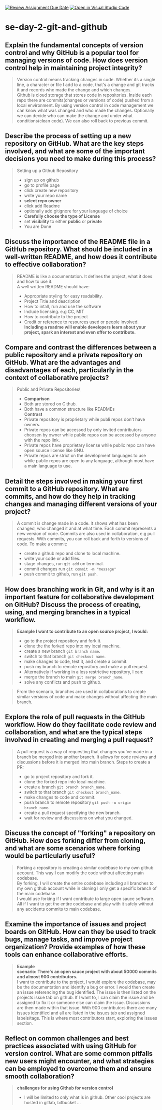 [![Review Assignment Due Date](https://classroom.github.com/assets/deadline-readme-button-22041afd0340ce965d47ae6ef1cefeee28c7c493a6346c4f15d667ab976d596c.svg)](https://classroom.github.com/a/8wgCKhpZ)
[![Open in Visual Studio Code](https://classroom.github.com/assets/open-in-vscode-2e0aaae1b6195c2367325f4f02e2d04e9abb55f0b24a779b69b11b9e10269abc.svg)](https://classroom.github.com/online_ide?assignment_repo_id=16977485&assignment_repo_type=AssignmentRepo)
# se-day-2-git-and-github
## Explain the fundamental concepts of version control and why GitHub is a popular tool for managing versions of code. How does version control help in maintaining project integrity?
> Version control means tracking changes in code. Whether its a single line, a character or file I add to a code, that's a change and git tracks it and records who made the change and which changes.\
> Github is cloud storage that stores code in repositories. Inside each repo there are commits(changes or versions of code) pushed from a local environment.
> By using version control in code management we can know what was changed and who made the changes. Optionally we can decide who can make the change and under what conditions(clean code). We can also roll back to previous commit.

## Describe the process of setting up a new repository on GitHub. What are the key steps involved, and what are some of the important decisions you need to make during this process?
> Setting up a Github Repository
> - sign up on github
> - go to profile page
> - click create new repository
> - write your repo name
> - **select repo owner**
> - click add Readme 
> - optionally add gitignore for your language of choice
> - **Carefully choose the type of License**
> - set **visibility** to either **public** or **private**
> - You are Done

## Discuss the importance of the README file in a GitHub repository. What should be included in a well-written README, and how does it contribute to effective collaboration?
> README is like a documentation. It defines the project, what it does and how to use it.\
> A well written README should have:
> - Appropriate styling for easy readability.
> - Project Title and description
> - How to intall, run and use the software
> - Include licensing. e.g CC, MIT
> - How to contribute to the project
> - Credit or reference to resources used or people involved.\
> **Including a readme will enable developers learn about your project, spark an interest and even offer to contribute.**

## Compare and contrast the differences between a public repository and a private repository on GitHub. What are the advantages and disadvantages of each, particularly in the context of collaborative projects?
> Public and Private Repositories\
> - **Comparison**
> - Both are stored on Github.
> - Both have a common structure like READMEs\
> **Contrast**
> - Private repository is proprietary while publi repos don't have owners.
> - Private repos can be accessed by only invited contributors choosen by owner while public repos can be accessed by anyone with the repo link.
> - Private repos have proprietary license while public repo can have open source license like GNU.
> - Private repos are strict on the development languages to use while public repos are open to any language, although most have a main language to use.

## Detail the steps involved in making your first commit to a GitHub repository. What are commits, and how do they help in tracking changes and managing different versions of your project?
> A commit is change made in a code. It shows what has been changed, who changed it and at what time. Each commit represents a new version of code.
> Commits are also used in collaboration, e.g pull requests. With commits, you can roll back and forth to versions of code.
> To make a commit:
> - create a github repo and clone to local machine.
> - write your code or add files.
> - stage changes, run `git add` on terminal.
> - commit changes run `git commit -m "message"`
> - push commit to github, run `git push`.

## How does branching work in Git, and why is it an important feature for collaborative development on GitHub? Discuss the process of creating, using, and merging branches in a typical workflow.
> **Example**
> **I want to contribute to an open source project, I would:**
> - go to the project repository and fork it.
> - clone the the forked repo into my local machine.
> - create a new branch `git branch name`.
> - switch to that branch `git checkout name`.
> - make changes to code, test it, and create a commit.
> - push my branch to remote repository and make a pull request.
> - Alternatively if working in a less restrictive repository, I can:
> - merge the branch to main `git merge branch_name`.
> - solve any conflicts and push to github.

> From the scenario, branches are used in collaborations to create similar versions of code and make changes  without affecting the main branch.
>
## Explore the role of pull requests in the GitHub workflow. How do they facilitate code review and collaboration, and what are the typical steps involved in creating and merging a pull request?
> A pull request is a way of requesting that changes you've made in a branch be merged into another branch. It allows for code reviews and discussions before it is merged into main branch.
> Steps to create a PR:
> - go to project repository and fork it.
> - clone the forked repo into local machine.
> - create a branch `git branch branch_name`.
> - switch to that branch `git checkout branch_name`.
> - make changes to code and commit.
> - push branch to remote repository `git push -u origin branch_name`.
> - create a pull request specifying the new branch.
> - wait for review and discussions on what you changed.
>
## Discuss the concept of "forking" a repository on GitHub. How does forking differ from cloning, and what are some scenarios where forking would be particularly useful?
> Forking a repository is creating a similar codebase to my own github account. This way I can modify the code without affecting main codebase.\
> By forking, I will create the entire codebase including all branches to my own github account while in cloning I only get a specific branch of the main codebase.\
> I would use forking if I want contribute to large open sauce software. All if I want to get the entire codebase and play with it safely without any accidents commits to main codebase.

## Examine the importance of issues and project boards on GitHub. How can they be used to track bugs, manage tasks, and improve project organization? Provide examples of how these tools can enhance collaborative efforts.
> **Example** \
> **scenario: There's an open sauce project with about 50000 commits and almost 900 contributors.**\
> I want to contribute to the project, I would explore the codebase, may be the documentation and identify a bug or error.
> I would then create an issue referencing the bug identified. The issue is then listed on the projects issue tab on github.
> If I want to, I can claim the issue and be assigned to fix it or someone else can claim the issue. Discussions are then made within that issue.
> With 900 contributors there are many issues identified and all are listed in the issues tab and assigned labels/tags. This is where most contributors start, exploring the issues section.

## Reflect on common challenges and best practices associated with using GitHub for version control. What are some common pitfalls new users might encounter, and what strategies can be employed to overcome them and ensure smooth collaboration?
> **challenges for using Github for version control**
> - I will be limited to only what is in github. Other cool projects are hosted in gitlab, bitbucket ...
